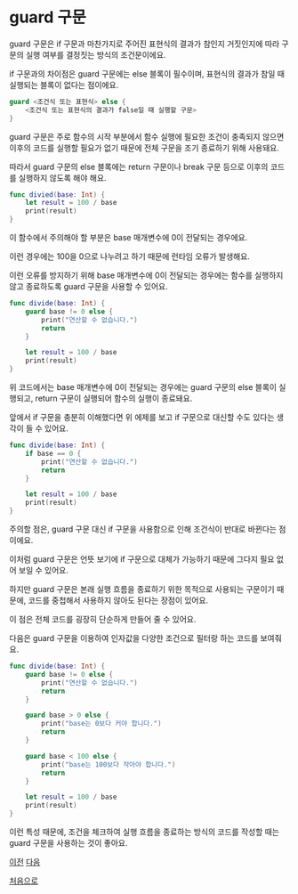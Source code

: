 # guard 구문

guard 구문은 if 구문과 마찬가지로 주어진 표현식의 결과가 참인지 거짓인지에 따라 구문의 실행 여부를 결정짓는 방식의 조건문이에요.

if 구문과의 차이점은 guard 구문에는 else 블록이 필수이며, 표현식의 결과가 참일 때 실행되는 블록이 없다는 점이에요.

```swift
guard <조건식 또는 표현식> else {
    <조건식 또는 표현식의 결과가 false일 때 실행할 구문>
}
```

guard 구문은 주로 함수의 시작 부분에서 함수 실행에 필요한 조건이 충족되지 않으면 이후의 코드를 실행할 필요가 없기 때문에 전체 구문을 조기 종료하기 위해 사용돼요.

따라서 guard 구문의 else 블록에는 return 구문이나 break 구문 등으로 이후의 코드를 실행하지 않도록 해야 해요.

```swift
func divied(base: Int) {
    let result = 100 / base
    print(result)
}
```

이 함수에서 주의해야 할 부분은 base 매개변수에 0이 전달되는 경우에요.

이런 경우에는 100을 0으로 나누려고 하기 때문에 런타임 오류가 발생해요.

이런 오류를 방지하기 위해 base 매개변수에 0이 전달되는 경우에는 함수를 실행하지 않고 종료하도록 guard 구문을 사용할 수 있어요.

```swift
func divide(base: Int) {
    guard base != 0 else {
        print("연산할 수 없습니다.")
        return
    }

    let result = 100 / base
    print(result)
}
```

위 코드에서는 base 매개변수에 0이 전달되는 경우에는 guard 구문의 else 블록이 실행되고, return 구문이 실행되어 함수의 실행이 종료돼요.

앞에서 if 구문을 충분히 이해했다면 위 에제를 보고 if 구문으로 대신할 수도 있다는 생각이 들 수 있어요.

```swift
func divide(base: Int) {
    if base == 0 {
        print("연산할 수 없습니다.")
        return
    }

    let result = 100 / base
    print(result)
}
```

주의할 점은, guard 구문 대신 if 구문을 사용함으로 인해 조건식이 반대로 바뀐다는 점이에요.

이처럼 guard 구문은 언뜻 보기에 if 구문으로 대체가 가능하기 때문에 그다지 필요 없어 보일 수 있어요.

하지만 guard 구문은 본래 실행 흐름을 종료하기 위한 목적으로 사용되는 구문이기 때문에, 코드를 중첩해서 사용하지 않아도 된다는 장점이 있어요.

이 점은 전체 코드를 굉장히 단순하게 만들어 줄 수 있어요.

다음은 guard 구문을 이용하여 인자값을 다양한 조건으로 필터랑 하는 코드를 보여줘요.

```swift
func divide(base: Int) {
    guard base != 0 else {
        print("연산할 수 없습니다.")
        return
    }

    guard base > 0 else {
        print("base는 0보다 커야 합니다.")
        return
    }

    guard base < 100 else {
        print("base는 100보다 작아야 합니다.")
        return
    }

    let result = 100 / base
    print(result)
}
```

이런 특성 때문에, 조건을 체크하여 실행 흐름을 종료하는 방식의 코드를 작성할 때는 guard 구문을 사용하는 것이 좋아요.

[이전](https://github.com/MojitoBar/iOS-DeepDive/blob/main/%EA%BC%BC%EA%BC%BC%ED%95%9C_%EC%9E%AC%EC%9D%80%EC%94%A8%EC%9D%98_Swift_%EB%AC%B8%EB%B2%95%ED%8E%B8/4.1.3.md)
[다음](https://github.com/MojitoBar/iOS-DeepDive/blob/main/%EA%BC%BC%EA%BC%BC%ED%95%9C_%EC%9E%AC%EC%9D%80%EC%94%A8%EC%9D%98_Swift_%EB%AC%B8%EB%B2%95%ED%8E%B8/4.2.3.md)

[처음으로](https://github.com/MojitoBar/iOS-DeepDive/blob/main/%EA%BC%BC%EA%BC%BC%ED%95%9C_%EC%9E%AC%EC%9D%80%EC%94%A8%EC%9D%98_Swift_%EB%AC%B8%EB%B2%95%ED%8E%B8/README.md)
